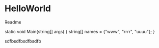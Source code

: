# HelloWorld
Readme

static void Main(string[] args)
{
  string[] names = {"www", "rrrr", "uuuu"};
}

sdfbsdfbsdfbsdfb
